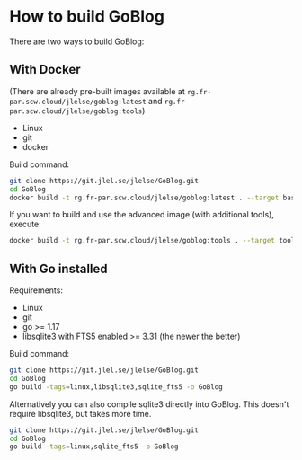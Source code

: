 # How to build GoBlog

There are two ways to build GoBlog:

## With Docker

(There are already pre-built images available at `rg.fr-par.scw.cloud/jlelse/goblog:latest` and `rg.fr-par.scw.cloud/jlelse/goblog:tools`)

- Linux
- git
- docker

Build command:

```bash
git clone https://git.jlel.se/jlelse/GoBlog.git
cd GoBlog
docker build -t rg.fr-par.scw.cloud/jlelse/goblog:latest . --target base
```

If you want to build and use the advanced image (with additional tools), execute:

```bash
docker build -t rg.fr-par.scw.cloud/jlelse/goblog:tools . --target tools
```

## With Go installed

Requirements:

- Linux
- git
- go >= 1.17
- libsqlite3 with FTS5 enabled >= 3.31 (the newer the better)

Build command:

```bash
git clone https://git.jlel.se/jlelse/GoBlog.git
cd GoBlog
go build -tags=linux,libsqlite3,sqlite_fts5 -o GoBlog
```

Alternatively you can also compile sqlite3 directly into GoBlog. This doesn't require libsqlite3, but takes more time.

```bash
git clone https://git.jlel.se/jlelse/GoBlog.git
cd GoBlog
go build -tags=linux,sqlite_fts5 -o GoBlog
```